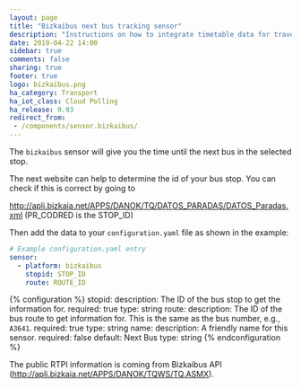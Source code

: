 ```yaml
---
layout: page
title: "Bizkaibus next bus tracking sensor"
description: "Instructions on how to integrate timetable data for traveling on Bizkaibus within Home Assistant."
date: 2019-04-22 14:00
sidebar: true
comments: false
sharing: true
footer: true
logo: bizkaibus.png
ha_category: Transport
ha_iot_class: Cloud Polling
ha_release: 0.93
redirect_from:
 - /components/sensor.bizkaibus/
---
```


The `bizkaibus` sensor will give you the time until the next bus in the selected stop.

The next website can help to determine the id of your bus stop. You can check if this is correct by going to 

http://apli.bizkaia.net/APPS/DANOK/TQ/DATOS_PARADAS/DATOS_Paradas.xml (PR_CODRED is the STOP_ID)

Then add the data to your `configuration.yaml` file as shown in the example:

```yaml
# Example configuration.yaml entry
sensor:
  - platform: bizkaibus
    stopid: STOP_ID
    route: ROUTE_ID
```

{% configuration %}
stopid:
  description: The ID of the bus stop to get the information for.
  required: true
  type: string
route:
  description: The ID of the bus route to get information for. This is the same as the bus number, e.g., `A3641`.
  required: true
  type: string
name:
  description: A friendly name for this sensor.
  required: false
  default: Next Bus
  type: string
{% endconfiguration %}

The public RTPI information is coming from Bizkaibus API (http://apli.bizkaia.net/APPS/DANOK/TQWS/TQ.ASMX).

